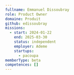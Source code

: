 ```yaml
---
fullname: Emmanuel Dissoubray
role: Product Owner
domaine: Produit
github: edissoubray
missions:
  - start: 2024-01-22
    end: 2025-03-30
    status: independent
    employer: Ademe
    startups:
      - pacoupa
memberType: beta
competences: []
---
```

